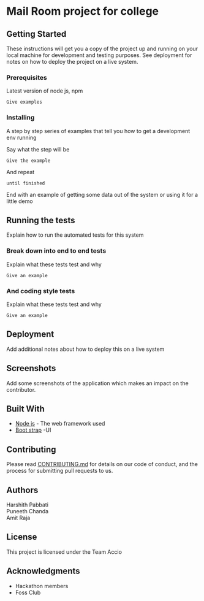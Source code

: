 # Mail Room project for college


## Getting Started

These instructions will get you a copy of the project up and running on your local machine for development and testing purposes. See deployment for notes on how to deploy the project on a live system.

### Prerequisites

Latest version of node js, npm 

```
Give examples
```

### Installing

A step by step series of examples that tell you how to get a development env running

Say what the step will be

```
Give the example
```

And repeat

```
until finished
```

End with an example of getting some data out of the system or using it for a little demo

## Running the tests

Explain how to run the automated tests for this system

### Break down into end to end tests

Explain what these tests test and why

```
Give an example
```

### And coding style tests

Explain what these tests test and why

```
Give an example
```

## Deployment

Add additional notes about how to deploy this on a live system

## Screenshots

Add some screenshots of the application which makes an impact on the contributor.

## Built With

* [Node js](https://nodejs.org/en/) - The web framework used
* [Boot strap](https://getbootstrap.com/) -UI

## Contributing

Please read [CONTRIBUTING.md](https://gist.github.com/PurpleBooth/b24679402957c63ec426) for details on our code of conduct, and the process for submitting pull requests to us.

## Authors

Harshith Pabbati <br />
Puneeth Chanda <br />
Amit Raja <br />

## License

This project is licensed under the Team Accio

## Acknowledgments

* Hackathon members
* Foss Club

